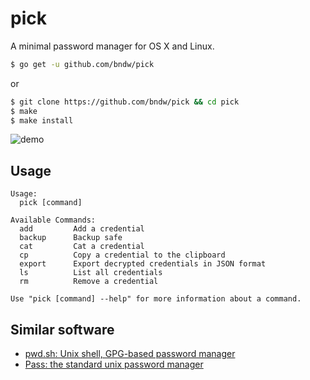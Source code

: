 pick
====
A minimal password manager for OS X and Linux.

```sh
$ go get -u github.com/bndw/pick
```

or

```sh
$ git clone https://github.com/bndw/pick && cd pick
$ make
$ make install
```

![demo](https://github.com/bndw/pick/raw/master/demo.gif)

## Usage
```
Usage:
  pick [command]

Available Commands:
  add         Add a credential
  backup      Backup safe
  cat         Cat a credential
  cp          Copy a credential to the clipboard
  export      Export decrypted credentials in JSON format
  ls          List all credentials
  rm          Remove a credential

Use "pick [command] --help" for more information about a command.
```

## Similar software
* [pwd.sh: Unix shell, GPG-based password manager](https://github.com/drduh/pwd.sh)
* [Pass: the standard unix password manager](http://www.passwordstore.org/)
